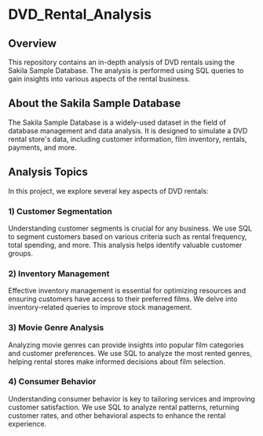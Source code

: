 # DVD_Rental_Analysis

## Overview
This repository contains an in-depth analysis of DVD rentals using the Sakila Sample Database. The analysis is performed using SQL queries to gain insights into various aspects of the rental business.

## About the Sakila Sample Database
The Sakila Sample Database is a widely-used dataset in the field of database management and data analysis. It is designed to simulate a DVD rental store's data, including customer information, film inventory, rentals, payments, and more.

## Analysis Topics
In this project, we explore several key aspects of DVD rentals:

### 1) Customer Segmentation
Understanding customer segments is crucial for any business. We use SQL to segment customers based on various criteria such as rental frequency, total spending, and more. This analysis helps identify valuable customer groups.

### 2) Inventory Management
Effective inventory management is essential for optimizing resources and ensuring customers have access to their preferred films. We delve into inventory-related queries to improve stock management.

### 3) Movie Genre Analysis
Analyzing movie genres can provide insights into popular film categories and customer preferences. We use SQL to analyze the most rented genres, helping rental stores make informed decisions about film selection.

### 4) Consumer Behavior
Understanding consumer behavior is key to tailoring services and improving customer satisfaction. We use SQL to analyze rental patterns, returning customer rates, and other behavioral aspects to enhance the rental experience.
